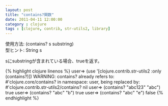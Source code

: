```yaml
---
layout: post
title: "contains?関数"
date: 2011-04-11 12:00:00
category : clojure
tags : [clojure, contrib, str-utils2, library]
---
```

使用方法: (contains? s substring)  
型ヒント: String s

sにsubstringが含まれている場合、trueを返す。

<!--more-->

{% highlight clojure linenos %}
user=> (use '[clojure.contrib.str-utils2 :only (contains?)])
WARNING: contains? already refers to: #'clojure.core/contains? in namespace: user, being replaced by: #'clojure.contrib.str-utils2/contains?
nil
user=> (contains? "abc123" "abc")
true
user=> (contains? "abc" "b")
true
user=> (contains? "abc" "e")
false
{% endhighlight %}

